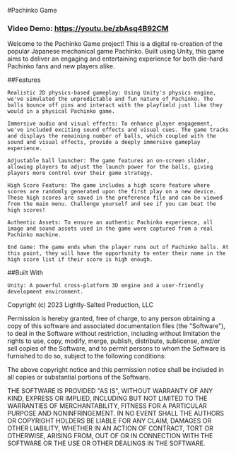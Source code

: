 #Pachinko Game

### Video Demo: <https://youtu.be/zbAsq4B92CM>

Welcome to the Pachinko Game project! This is a digital re-creation of the popular Japanese mechanical game Pachinko. Built using Unity, this game aims to deliver an engaging and entertaining experience for both die-hard Pachinko fans and new players alike.

##Features

    Realistic 2D physics-based gameplay: Using Unity's physics engine, we've simulated the unpredictable and fun nature of Pachinko. The balls bounce off pins and interact with the playfield just like they would in a physical Pachinko game.

    Immersive audio and visual effects: To enhance player engagement, we've included exciting sound effects and visual cues. The game tracks and displays the remaining number of balls, which coupled with the sound and visual effects, provide a deeply immersive gameplay experience.

    Adjustable ball launcher: The game features an on-screen slider, allowing players to adjust the launch power for the balls, giving players more control over their game strategy.

    High Score Feature: The game includes a high score feature where scores are randomly generated upon the first play on a new device. These high scores are saved in the preference file and can be viewed from the main menu. Challenge yourself and see if you can beat the high scores!

    Authentic Assets: To ensure an authentic Pachinko experience, all image and sound assets used in the game were captured from a real Pachinko machine.

    End Game: The game ends when the player runs out of Pachinko balls. At this point, they will have the opportunity to enter their name in the high score list if their score is high enough.

##Built With

    Unity: A powerful cross-platform 3D engine and a user-friendly development environment.

Copyright (c) 2023 Lightly-Salted Production, LLC

Permission is hereby granted, free of charge, to any person obtaining a copy
of this software and associated documentation files (the "Software"), to deal
in the Software without restriction, including without limitation the rights
to use, copy, modify, merge, publish, distribute, sublicense, and/or sell
copies of the Software, and to permit persons to whom the Software is
furnished to do so, subject to the following conditions:

The above copyright notice and this permission notice shall be included in all
copies or substantial portions of the Software.

THE SOFTWARE IS PROVIDED "AS IS", WITHOUT WARRANTY OF ANY KIND, EXPRESS OR
IMPLIED, INCLUDING BUT NOT LIMITED TO THE WARRANTIES OF MERCHANTABILITY,
FITNESS FOR A PARTICULAR PURPOSE AND NONINFRINGEMENT. IN NO EVENT SHALL THE
AUTHORS OR COPYRIGHT HOLDERS BE LIABLE FOR ANY CLAIM, DAMAGES OR OTHER
LIABILITY, WHETHER IN AN ACTION OF CONTRACT, TORT OR OTHERWISE, ARISING FROM,
OUT OF OR IN CONNECTION WITH THE SOFTWARE OR THE USE OR OTHER DEALINGS IN THE
SOFTWARE.